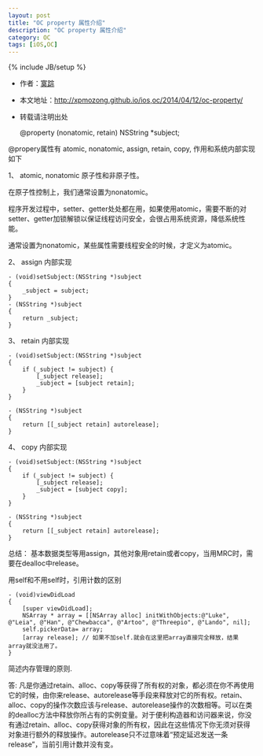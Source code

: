 ```yaml
---
layout: post
title: "OC property 属性介绍"
description: "OC property 属性介绍"
category: OC
tags: [iOS,OC]
---
```

{% include JB/setup %}

*	作者：<a href="http://weibo.com/xpmozong" target="blank">寞踪</a>
*	本文地址：http://xpmozong.github.io/ios,oc/2014/04/12/oc-property/
*	转载请注明出处

    @property (nonatomic, retain) NSString *subject;

@propery属性有 atomic, nonatomic, assign, retain, copy, 作用和系统内部实现如下

1、 atomic, nonatomic 原子性和非原子性。
    
在原子性控制上，我们通常设置为nonatomic。

程序开发过程中，setter、getter处处都在用，如果使用atomic，需要不断的对setter、getter加锁解锁以保证线程访问安全，会很占用系统资源，降低系统性能。

通常设置为nonatomic，某些属性需要线程安全的时候，才定义为atomic。


2、 assign 内部实现

    - (void)setSubject:(NSString *)subject
    {
        _subject = subject;
    }
    - (NSString *)subject
    {
        return _subject;
    }

3、 retain 内部实现

    - (void)setSubject:(NSString *)subject
    {
        if (_subject != subject) {
            [_subject release];
            _subject = [subject retain];
        }
    }

    - (NSString *)subject
    {
        return [[_subject retain] autorelease];
    }

4、 copy 内部实现

    - (void)setSubject:(NSString *)subject
    {
        if (_subject != subject) {
            [_subject release];
            _subject = [subject copy];
        }
    }

    - (NSString *)subject
    {
        return [[_subject retain] autorelease];
    }


总结：
    基本数据类型等用assign，其他对象用retain或者copy，当用MRC时，需要在dealloc中release。


用self和不用self时，引用计数的区别

    - (void)viewDidLoad
    {
        [super viewDidLoad];
        NSArray * array = [[NSArray alloc] initWithObjects:@"Luke", @"Leia", @"Han", @"Chewbacca", @"Artoo", @"Threepio", @"Lando", nil];
        self.pickerData= array;
        [array release]; // 如果不加self.就会在这里把array直接完全释放，结果array就没法用了。
    }


简述内存管理的原则.

答: 凡是你通过retain、alloc、copy等获得了所有权的对象，都必须在你不再使用它的时候，由你来release、autorelease等手段来释放对它的所有权。retain、alloc、copy的操作次数应该与release、autorelease操作的次数相等。可以在类的dealloc方法中释放你所占有的实例变量。对于便利构造器和访问器来说，你没有通过retain、alloc、copy获得对象的所有权，因此在这些情况下你无须对获得对象进行额外的释放操作。autorelease只不过意味着“预定延迟发送一条release”，当前引用计数并没有变。


